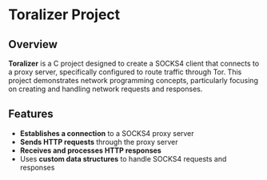 # **Toralizer Project**

## **Overview**

**Toralizer** is a C project designed to create a SOCKS4 client that connects to a proxy server, specifically configured to route traffic through Tor. This project demonstrates network programming concepts, particularly focusing on creating and handling network requests and responses.

## **Features**

- **Establishes a connection** to a SOCKS4 proxy server
- **Sends HTTP requests** through the proxy server
- **Receives and processes HTTP responses**
- Uses **custom data structures** to handle SOCKS4 requests and responses
